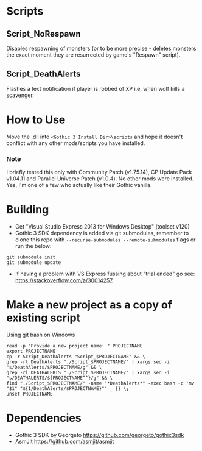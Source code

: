# Scripts
## Script_NoRespawn
Disables respawning of monsters (or to be more precise - deletes monsters the exact moment they are resurrected by game's "Respawn" script).

## Script_DeathAlerts
Flashes a text notification if player is robbed of XP i.e. when wolf kills a scavenger.

# How to Use
Move the .dll into `<Gothic 3 Install Dir>\scripts` and hope it doesn't conflict with any other mods/scripts you have installed. 
### Note
I briefly tested this only with Community Patch (v1.75.14), CP Update Pack v1.04.11 and Parallel Universe Patch (v1.0.4). 
No other mods were installed. Yes, I'm one of a few who actually like their Gothic vanilla.

# Building
- Get "Visual Studio Express 2013 for Windows Desktop" (toolset v120)
- Gothic 3 SDK dependency is added via git submodules, remember to clone this repo with `--recurse-submodules --remote-submodules` flags or run the below:
```
git submodule init 
git submodule update
```
- If having a problem with VS Express fussing about "trial ended" go see: https://stackoverflow.com/a/30014257
# Make a new project as a copy of existing script
Using git bash on Windows
```
read -p "Provide a new project name: " PROJECTNAME
export PROJECTNAME
cp -r Script_DeathAlerts "Script_$PROJECTNAME" && \
grep -rl DeathAlerts "./Script_$PROJECTNAME/" | xargs sed -i "s/DeathAlerts/$PROJECTNAME/g" && \
grep -rl DEATHALERTS "./Script_$PROJECTNAME/" | xargs sed -i "s/DEATHALERTS/${PROJECTNAME^^}/g" && \
find "./Script_$PROJECTNAME/" -name "*DeathAlerts*" -exec bash -c 'mv "$1" "${1/DeathAlerts/$PROJECTNAME}"' _ {} \;
unset PROJECTNAME
```
# Dependencies
- Gothic 3 SDK by Georgeto https://github.com/georgeto/gothic3sdk
- AsmJit https://github.com/asmjit/asmjit